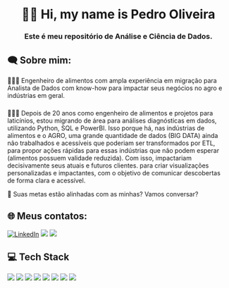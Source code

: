 <h1 align="center"> 👋😄 Hi, my name is Pedro Oliveira </h1>
<h3 align="center">Este é meu repositório de Análise e Ciência de Dados.</h3>

<h2 align="left">🗨 Sobre mim:</h2>
🧑🏻‍🎓
 Engenheiro de alimentos com ampla experiência em migração para Analista de Dados com know-how para impactar seus negócios no agro e indústrias em geral.

###
👨🏻‍💻 Depois de 20 anos como engenheiro de alimentos e projetos para laticínios, estou migrando de área para análises diagnósticas em dados, utilizando Python, SQL e PowerBI.  Isso porque há, nas indústrias de alimentos e o AGRO, uma grande quantidade de dados (BIG DATA) ainda não trabalhados e acessíveis que poderiam ser transformados por ETL, para propor ações rápidas para essas indústrias que não podem esperar (alimentos possuem validade reduzida).  Com isso, impactariam decisivamente seus atuais e futuros clientes. para criar visualizações personalizadas e impactantes, com o objetivo de comunicar descobertas de forma clara e acessível.

🚀 Suas metas estão alinhadas com as minhas?  Vamos conversar?

<h2 align="left">🌐 Meus contatos: </h2>

[![LinkedIn](https://img.shields.io/badge/linkedin-0A66C2?style=for-the-badge&logo=linkedin&logoColor=white)]([https://www.linkedin.com/in/pedro-henrique-baptista-de-oliveira-30527929/])
<a href = "mailto:ph2eal@yahoo.com.br"><img src="https://img.shields.io/badge/Gmail-D14836?style=for-the-badge&logo=gmail&logoColor=white" target="_blank"></a>
<a href="https://api.whatsapp.com/send?l=pt_BR&phone=5532991843334" target="_blank"><img src="https://img.shields.io/badge/WhatsApp-25D366?style=for-the-badge&logo=whatsapp&logoColor=white" target="_blank"></a>


<h2 align="left">💻 Tech Stack</h2>
<div <br>          
<img src="https://img.shields.io/badge/Microsoft_SQL_Server-CC2927?style=for-the-badge&logo=microsoft-sql-server&logoColor=white">
<img src="https://img.shields.io/badge/pandas-%23150458.svg?style=for-the-badge&logo=pandas&logoColor=white">
<img src="https://img.shields.io/badge/Matplotlib-%232A9D8F.svg?style=for-the-badge&logo=Matplotlib&logoColor=black">
<img src="https://img.shields.io/badge/Plotly-%233F4F75.svg?style=for-the-badge&logo=plotly&logoColor=white">
<img src="https://img.shields.io/badge/scikit--learn-%23F7931E.svg?style=for-the-badge&logo=scikit-learn&logoColor=white">
<img src="https://img.shields.io/badge/PowerBI-F2C811?style=for-the-badge&logo=Power%20BI&logoColor=white">
<img src="https://img.shields.io/badge/Microsoft_Office-D83B01?style=for-the-badge&logo=microsoft-office&logoColor=white">
<img src="https://img.shields.io/badge/Metabase-509EE3?style=for-the-badge&logo=metabase&logoColor=fff">
</div>         

